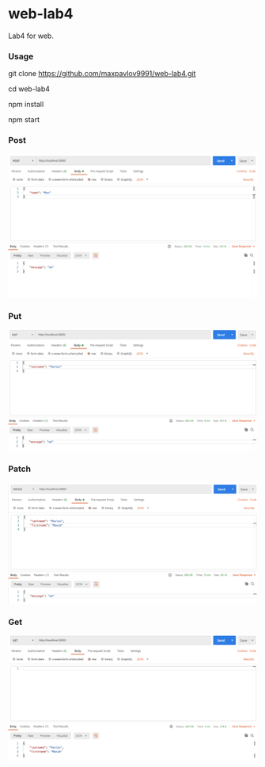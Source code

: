 # web-lab4

Lab4 for web.

### Usage

git clone https://github.com/maxpavlov9991/web-lab4.git

cd web-lab4

npm install

npm start

### Post

![Post](/web-lab4/screenshots/post.png?raw=true 'Post')

### Put

![Put](/web-lab4/screenshots/put.png?raw=true 'Put')

### Patch

![Patch](/web-lab4/screenshots/patch.png?raw=true 'Patch')

### Get

![Get](/web-lab4/screenshots/get.png?raw=true 'Get')
